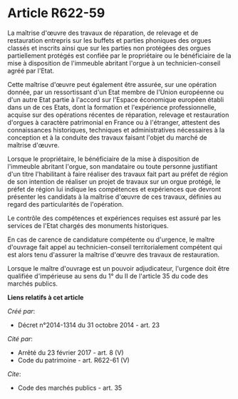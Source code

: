 # Article R622-59

La maîtrise d'œuvre des travaux de réparation, de relevage et de restauration entrepris sur les buffets et parties phoniques
des orgues classés et inscrits ainsi que sur les parties non protégées des orgues partiellement protégés est confiée par le
propriétaire ou le bénéficiaire de la mise à disposition de l'immeuble abritant l'orgue à un technicien-conseil agréé par
l'Etat. 

Cette maîtrise d'œuvre peut également être assurée, sur une opération donnée, par un ressortissant d'un Etat membre de
l'Union européenne ou d'un autre Etat partie à l'accord sur l'Espace économique européen établi dans un de ces Etats, dont la
formation et l'expérience professionnelle, acquise sur des opérations récentes de réparation, relevage et restauration
d'orgues à caractère patrimonial en France ou à l'étranger, attestent des connaissances historiques, techniques et
administratives nécessaires à la conception et à la conduite des travaux faisant l'objet du marché de maîtrise d'œuvre. 

Lorsque le propriétaire, le bénéficiaire de la mise à disposition de l'immeuble abritant l'orgue, son mandataire ou toute
personne justifiant d'un titre l'habilitant à faire réaliser des travaux fait part au préfet de région de son intention de
réaliser un projet de travaux sur un orgue protégé, le préfet de région lui indique les compétences et expériences que
devront présenter les candidats à la maîtrise d'œuvre de ces travaux, définies au regard des particularités de l'opération. 

Le contrôle des compétences et expériences requises est assuré par les services de l'Etat chargés des monuments historiques. 

En cas de carence de candidature compétente ou d'urgence, le maître d'ouvrage fait appel au technicien-conseil
territorialement compétent qui est alors tenu d'assurer la maîtrise d'œuvre des travaux de restauration. 

Lorsque le maître d'ouvrage est un pouvoir adjudicateur, l'urgence doit être qualifiée d'impérieuse au sens du 1° du II de
l'article 35 du code des marchés publics.

**Liens relatifs à cet article**

_Créé par_:

  - Décret n°2014-1314 du 31 octobre 2014 - art. 23

_Cité par_:

  - Arrêté du 23 février 2017 - art. 8 (V)
  - Code du patrimoine - art. R622-61 (V)

_Cite_:

  - Code des marchés publics - art. 35
